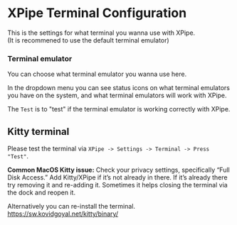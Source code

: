 # XPipe Terminal Configuration
This is the settings for what terminal you wanna use with XPipe. <br/>
(It is recommened to use the default terminal emulator)

### Terminal emulator
You can choose what terminal emulator you wanna use here.

In the dropdown menu you can see status icons on what terminal emulators you have on the system, and what terminal emulators will work with XPipe.

The `Test` is to "test" if the terminal emulator is working correctly with XPipe. 

## Kitty terminal

Please test the terminal via `XPipe -> Settings -> Terminal -> Press "Test"`.

**Common MacOS Kitty issue:**
Check your privacy settings, specifically “Full Disk Access.” Add Kitty/XPipe if it’s not already in there. If it’s already there try removing it and re-adding it. Sometimes it helps closing the terminal via the dock and reopen it.

Alternatively you can re-install the terminal.
https://sw.kovidgoyal.net/kitty/binary/